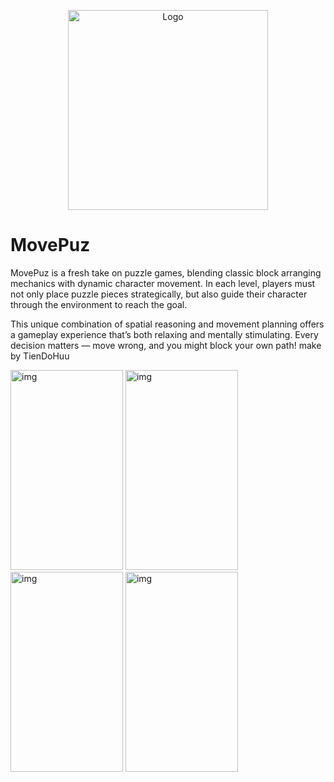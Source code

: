 <p align="center">
  <img src="https://i.ibb.co/JF2SvXMB/DashTrap.png" alt="Logo" width="320">
</p>  
<h1>MovePuz</h1>
<p>
  MovePuz is a fresh take on puzzle games, blending classic block arranging mechanics with dynamic character movement. In each level, players must not only place puzzle pieces strategically, but also guide their character through the environment to reach the goal.

This unique combination of spatial reasoning and movement planning offers a gameplay experience that’s both relaxing and mentally stimulating. Every decision matters — move wrong, and you might block your own path!
make by TienDoHuu


  <img src="https://i.ibb.co/DfmfpysC/Screenshot-2025-08-24-201519.png" alt="img" width="180" height="320">
  <img src="https://i.ibb.co/HfKjYs1v/Screenshot-2025-08-24-201550.png" alt="img" width="180" height="320">
  <img src="https://i.ibb.co/JwGLvf82/Screenshot-2025-08-24-201911.png" alt="img" width="180" height="320">
  <img src="https://i.ibb.co/CpXhpj37/Screenshot-2025-08-24-201809.png" alt="img" width="180" height="320">
</p>
